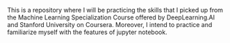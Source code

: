 This is a repository where I will be practicing the skills that I picked up from the Machine Learning Specialization Course offered by DeepLearning.AI and Stanford University on Coursera. Moreover, I intend to practice and familiarize myself with the features of jupyter notebook. 